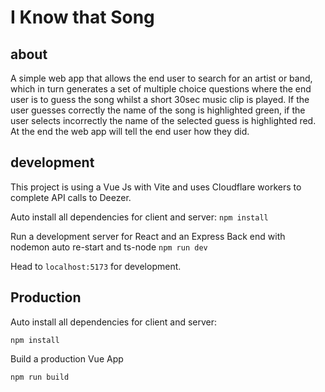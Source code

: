 # I Know that Song

## about

A simple web app that allows the end user to search for an artist or band, which in turn generates a set of multiple choice questions where the end user is to guess the song whilst a short 30sec music clip is played. If the user guesses correctly the name of the song is highlighted green, if the user selects incorrectly the name of the selected guess is highlighted red. At the end the web app will tell the end user how they did.

## development

This project is using a Vue Js with Vite and uses Cloudflare workers to complete API calls to Deezer.

Auto install all dependencies for client and server:
`npm install`

Run a development server for React and an Express Back end with nodemon auto re-start and ts-node
`npm run dev`

Head to `localhost:5173` for development.

## Production

Auto install all dependencies for client and server:

`npm install`

Build a production Vue App

`npm run build`
